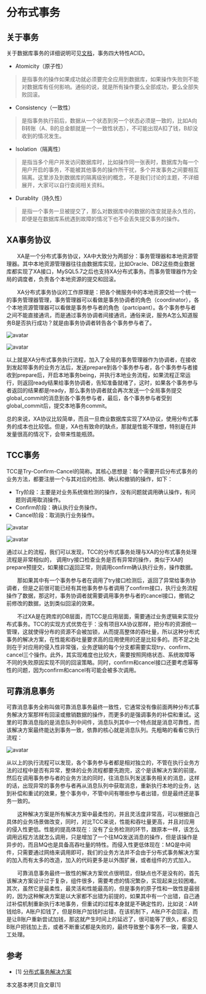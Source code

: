 # 分布式事务
## 关于事务
关于数据库事务的详细说明可见[文档](../../../database/transaction.md)，事务四大特性ACID。

- Atomicity（原子性）
> 是指事务的操作如果成功就必须要完全应用到数据库，如果操作失败则不能对数据库有任何影响。通俗的说，就是所有操作要么全部成功，要么全部失败回滚。

- Consistency（一致性）
> 是指事务执行前后，数据从一个状态到另一个状态必须是一致的，比如A向B转账（A、B的总金额就是一个一致性状态），不可能出现A扣了钱，B却没收到的情况发生。
- Isolation（隔离性）
> 是指当多个用户并发访问数据库时，比如操作同一张表时，数据库为每一个用户开启的事务，不能被其他事务的操作所干扰，多个并发事务之间要相互隔离。这里涉及到数据库的隔离级别的概念，不是我们讨论的主题，不详细展开，大家可以自行查阅相关资料。
- Durablity（持久性）
> 是指一个事务一旦被提交了，那么对数据库中的数据的改变就是永久性的，即便是在数据库系统遇到故障的情况下也不会丢失提交事务的操作。

## XA事务协议
  XA是一个分布式事务协议，XA中大致分为两部分：事务管理器和本地资源管理器。其中本地资源管理器往往由数据库实现，比如Oracle、DB2这些商业数据库都实现了XA接口，MySQL5.7之后也支持XA分布式事务。而事务管理器作为全局的调度者，负责各个本地资源的提交和回滚。

  XA分布式事务协议的工作原理是：把各个微服务中的本地资源交给一个统一的事务管理器管理，事务管理器可以看做是事务协调者的角色（coordinator），各个本地资源管理器可以看做是事务参与者的角色（partcipant）。各个事务参与者之间不能直接通讯，而是通过事务协调者间接通讯，通俗来说，服务A怎么知道服务B是否执行成功？就是由事务协调者转告各个事务参与者了。

![avatar](https://upload-images.jianshu.io/upload_images/10574922-2d8d88117d3beadd.png?imageMogr2/auto-orient/strip%7CimageView2/2/w/1000/format/webp)

![avatar](https://upload-images.jianshu.io/upload_images/10574922-7fa6f2b056809b04.png?imageMogr2/auto-orient/strip%7CimageView2/2/w/1000/format/webp)

以上就是XA分布式事务执行流程，加入了全局的事务管理器作为协调者，在接收到发起带事务的业务方法后，发送prepare到各个事务参与者，各个事务参与者接收到prepare后，开启本地事务being，并执行本地业务流程，如果流程正常运行，则返回ready结果给事务协调者，告知准备就绪了，这时，如果各个事务参与者返回的结果都是ready，那么事务协调者就会再次发送一个全局事务提交global_commit的消息到各个事务参与者，最后，各个事务参与者受到global_commit后，提交本地事务commit。

总的来说，XA协议比较简单，而且一旦商业数据库实现了XA协议，使用分布式事务的成本也比较低。但是，XA也有致命的缺点，那就是性能不理想，特别是在并发量很高的情况下，会带来性能瓶颈。

## TCC事务
TCC是Try-Confirm-Cancel的简称。其核心思想是：每个需要开启分布式事务的业务方法，都要注册一个与其对应的检测、确认和撤销的操作，如下：
- Try阶段：主要是对业务系统做检测的操作，没有问题就调用确认操作，有问题则调用取消操作。
- Confirm阶段：确认执行业务操作。
- Cancel阶段：取消执行业务操作。

![avatar](https://upload-images.jianshu.io/upload_images/10574922-f39ba3fa264b9b07.png?imageMogr2/auto-orient/strip%7CimageView2/2/w/1000/format/webp)

![avatar](https://upload-images.jianshu.io/upload_images/10574922-3c56c5600ba3d152.png?imageMogr2/auto-orient/strip%7CimageView2/2/w/1000/format/webp)

通过以上的流程，我们可以发现，TCC的分布式事务处理与XA的分布式事务处理流程是非常相似的，  调用try接口检查业务是否有异常的操作，类似于XA的prepare预提交，如果接口返回正常，则调用confirm确认执行业务，操作数据。

  那如果其中有一个事务参与者在调用了try接口检测后，返回了异常给事务协调者，但是之前很可能已经有其他事务参与者调用了confirm接口，执行业务流程操作了数据，那这时，事务协调者就需要调用事务参与者的cancel接口，撤销之前修改的数据，达到类似回滚的效果。

  不过XA是在跨库的DB层面，而TCC是应用层面，需要通过业务逻辑来实现分布式事务。TCC的实现方式优势在于：没有项目XA协议那样，把分布的资源统一管理，这就使得分布的资源不会被加锁，从而提高整体的吞吐量，所以这种分布式事务的解决方案，在性能和吞吐量要求高的应用使用的还是比较多的。而不足之处则在于对应用的侵入性非常强，业务逻辑的每个分支都需要实现try、confirm、cancel三个操作。此外，其实现难度也比较大，需要按照网络状态、系统故障等不同的失败原因实现不同的回滚策略。同时，confirm和cancel接口还要考虑幂等性的问题，因为confirm和cancel有可能会被多次调用。

## 可靠消息事务
可靠消息事务全称叫做可靠消息事务最终一致性，它通常没有像前面两种分布式事务解决方案那样有回滚或撤销数据的操作，而更多的是强调事务的补偿和重试。这里的可靠消息指的是消息队列中间件，消息队列其中一个特点就是消息可靠性，而该解决方案最终能达到事务一致，依靠的核心就是消息队列。先粗略的看看它执行流程：

![avatar](https://upload-images.jianshu.io/upload_images/10574922-357c4d9c5c81f740.png?imageMogr2/auto-orient/strip%7CimageView2/2/w/729/format/webp)

从以上的执行流程可以发现，各个事务参与者都是相对独立的，不管在执行业务方法的过程中是否有异常，整体的业务流程都要先跑完，这个是该解决方案的前提。然后在调用事务参与者的业务方法的同时，往消息队列发送事务相关的消息，这样的话，出现异常的事务参与者再从消息队列中获取消息，重新执行本地的业务，达到补偿和重试的效果，整个事务中，不管中间有哪些参与者出错，但是最终还是事务一致的。

  这种解决方案是所有解决方案中最柔性的，并且灵活度非常高，可以根据自己具体的业务场景做改变，同时，对比TCC来说，性能和吞吐量更高，并且对应用的侵入性更低。性能的提高体现在：没有了业务检测的环节，跟原本一样，该怎么调用远程方法就怎么调用，只是增加了一个往MQ发送消息的操作，但是该操作是异步的，而且MQ也是具备高吞吐量的特性。而侵入性更低体现在：MQ是中间件，只需要通过网络来调用即可，我们的业务方法并不会由于分布式事务解决方案的加入而有太多的改造，加入的代码更多是以外围扩展，或者组件的方式加入。

  可靠消息事务最终一致性的解决方案优点很明显，但缺点也不是没有的，首先该解决方案设计过于复杂，组件很多，需要考虑的情况繁杂，实现起来比较困难。其次，虽然它是最柔性，最灵活和性能最高的，但是事务的原子性和一致性是最弱的，因为这种解决方案是以大家都不出错为前提的，如果其中有一个出错，自己通过补偿机制重新执行本地事务，但重试的过程本身就是不确定性的，比如说：A转钱给B，A账户扣钱了，但是B账户加钱时出错，在该机制下，A账户不会回滚，而是让B账户重新尝试加钱，那这就产生时间上的延迟了，很可能等了很久，都没见B账户把钱加上去，或者不断重试都是失败的，最终导致整个事务不一致，需要人工处理。


## 参考
- [1] [分布式事务解决方案](https://www.jianshu.com/p/3c2acfa17241)


本文基本拷贝自文章[1]